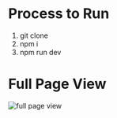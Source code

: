 # Process to Run
1. git clone
2. npm i
3. npm run dev

# Full Page View
![full page view](https://github.com/user-attachments/assets/7758050d-2129-498d-b455-be81bf57e88c)
